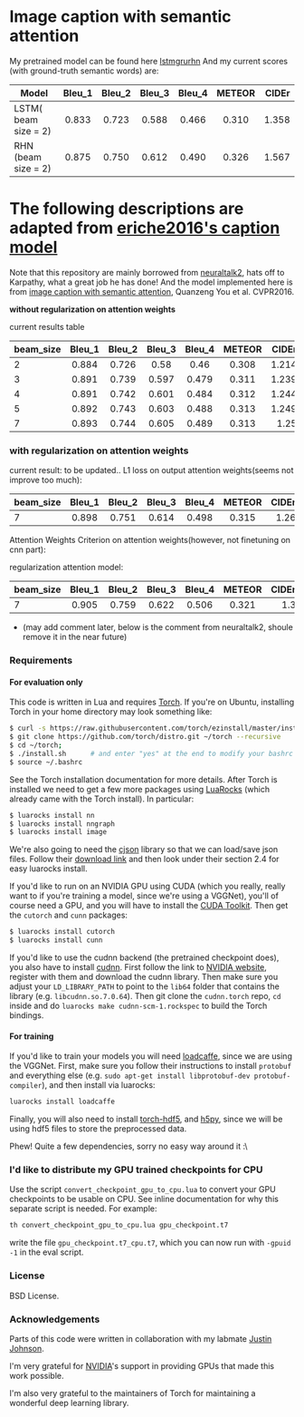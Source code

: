 
# Image caption with semantic attention 

My pretrained model can be found here [lstm]()[gru]()[rhn]()
And my current scores (with ground-truth semantic words) are:

|Model | Bleu_1        |Bleu_2    |Bleu_3 |Bleu_4 |METEOR |  CIDEr|
| ------------- |:-------------:| :-------------:|:-------------:|:-------------:|:-------------:|-----:|
| LSTM( beam size = 2)      | 0.833 | 0.723 |0.588 |0.466 |0.310 |1.358 |
| RHN (beam size = 2)      | 0.875 | 0.750 | 0.612 |0.490 |0.326 |1.567 |


# The following descriptions are adapted from [eriche2016's caption model](https://github.com/eriche2016/image_caption_with_semantic_attenion)

Note that this repository are mainly borrowed from [neuraltalk2](https://github.com/karpathy/neuraltalk2), hats off to Karpathy, what a great job he has done! And the model implemented here is from [image caption with semantic attention](http://www.cv-foundation.org/openaccess/content_cvpr_2016/papers/You_Image_Captioning_With_CVPR_2016_paper.pdf), Quanzeng You et al. CVPR2016.

**without regularization on attention weights**

current results table

|beam_size | Bleu_1        |Bleu_2    |Bleu_3 |Bleu_4 |METEOR |  CIDEr|
| ------------- |:-------------:| :-------------:|:-------------:|:-------------:|:-------------:|-----:|
| 2      | 0.884 | 0.726 |0.58 |0.46 |0.308 |1.214 |
| 3      | 0.891 | 0.739 | 0.597 |0.479 |0.311 |1.239 |
| 4      | 0.891 | 0.742 |0.601 |0.484 |0.312 |1.244 |
| 5      | 0.892 | 0.743 |0.603 |0.488 |0.313 |1.249 |
| 7      | 0.893 | 0.744 |0.605 |0.489 |0.313 |1.25 |

### with regularization on attention weights
current result: to be updated..
L1 loss on output attention weights(seems not improve too much):

|beam_size | Bleu_1        |Bleu_2    |Bleu_3 |Bleu_4 |METEOR |  CIDEr|
| ------------- |:-------------:| :-------------:|:-------------:|:-------------:|:-------------:|-----:|
| 7      | 0.898 | 0.751 |0.614 |0.498 |0.315 |1.26 |

Attention Weights Criterion on attention weights(however, not finetuning on cnn part):

regularization attention model:

|beam_size | Bleu_1        |Bleu_2    |Bleu_3 |Bleu_4 |METEOR |  CIDEr|
| ------------- |:-------------:| :-------------:|:-------------:|:-------------:|:-------------:|-----:|
| 7      | 0.905 | 0.759 |0.622 |0.506 |0.321 |1.3 |
* (may add comment later, below is the comment from neuraltalk2, shoule remove it in the near future)

### Requirements


#### For evaluation only

This code is written in Lua and requires [Torch](http://torch.ch/). If you're on Ubuntu, installing Torch in your home directory may look something like: 

```bash
$ curl -s https://raw.githubusercontent.com/torch/ezinstall/master/install-deps | bash
$ git clone https://github.com/torch/distro.git ~/torch --recursive
$ cd ~/torch; 
$ ./install.sh      # and enter "yes" at the end to modify your bashrc
$ source ~/.bashrc
```

See the Torch installation documentation for more details. After Torch is installed we need to get a few more packages using [LuaRocks](https://luarocks.org/) (which already came with the Torch install). In particular:

```bash
$ luarocks install nn
$ luarocks install nngraph 
$ luarocks install image 
```

We're also going to need the [cjson](http://www.kyne.com.au/~mark/software/lua-cjson-manual.html) library so that we can load/save json files. Follow their [download link](http://www.kyne.com.au/~mark/software/lua-cjson.php) and then look under their section 2.4 for easy luarocks install.

If you'd like to run on an NVIDIA GPU using CUDA (which you really, really want to if you're training a model, since we're using a VGGNet), you'll of course need a GPU, and you will have to install the [CUDA Toolkit](https://developer.nvidia.com/cuda-toolkit). Then get the `cutorch` and `cunn` packages:

```bash
$ luarocks install cutorch
$ luarocks install cunn
```

If you'd like to use the cudnn backend (the pretrained checkpoint does), you also have to install [cudnn](https://github.com/soumith/cudnn.torch). First follow the link to [NVIDIA website](https://developer.nvidia.com/cuDNN), register with them and download the cudnn library. Then make sure you adjust your `LD_LIBRARY_PATH` to point to the `lib64` folder that contains the library (e.g. `libcudnn.so.7.0.64`). Then git clone the `cudnn.torch` repo, `cd` inside and do `luarocks make cudnn-scm-1.rockspec` to build the Torch bindings.

#### For training

If you'd like to train your models you will need [loadcaffe](https://github.com/szagoruyko/loadcaffe), since we are using the VGGNet. First, make sure you follow their instructions to install `protobuf` and everything else (e.g. `sudo apt-get install libprotobuf-dev protobuf-compiler`), and then install via luarocks:

```bash
luarocks install loadcaffe
```

Finally, you will also need to install [torch-hdf5](https://github.com/deepmind/torch-hdf5), and [h5py](http://www.h5py.org/), since we will be using hdf5 files to store the preprocessed data.

Phew! Quite a few dependencies, sorry no easy way around it :\

### I'd like to distribute my GPU trained checkpoints for CPU

Use the script `convert_checkpoint_gpu_to_cpu.lua` to convert your GPU checkpoints to be usable on CPU. See inline documentation for why this separate script is needed. For example:

```bash
th convert_checkpoint_gpu_to_cpu.lua gpu_checkpoint.t7
```

write the file `gpu_checkpoint.t7_cpu.t7`, which you can now run with `-gpuid -1` in the eval script.

### License

BSD License.

### Acknowledgements

Parts of this code were written in collaboration with my labmate [Justin Johnson](http://cs.stanford.edu/people/jcjohns/). 

I'm very grateful for [NVIDIA](https://developer.nvidia.com/deep-learning)'s support in providing GPUs that made this work possible.

I'm also very grateful to the maintainers of Torch for maintaining a wonderful deep learning library.

